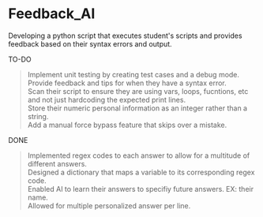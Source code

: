 # Feedback_AI
Developing a python script that executes student's scripts and provides feedback based on their syntax errors and output.

TO-DO
  > Implement unit testing by creating test cases and a debug mode. \
  > Provide feedback and tips for when they have a syntax error. \
  > Scan their script to ensure they are using vars, loops, fucntions, etc and not just hardcoding the expected print lines. \
  > Store their numeric personal information as an integer rather than a string. \
  > Add a manual force bypass feature that skips over a mistake.

DONE
  > Implemented regex codes to each answer to allow for a multitude of different answers. \
  > Designed a dictionary that maps a variable to its corresponding regex code. \
  > Enabled AI to learn their answers to specifiy future answers. EX: their name. \
  > Allowed for multiple personalized answer per line.
